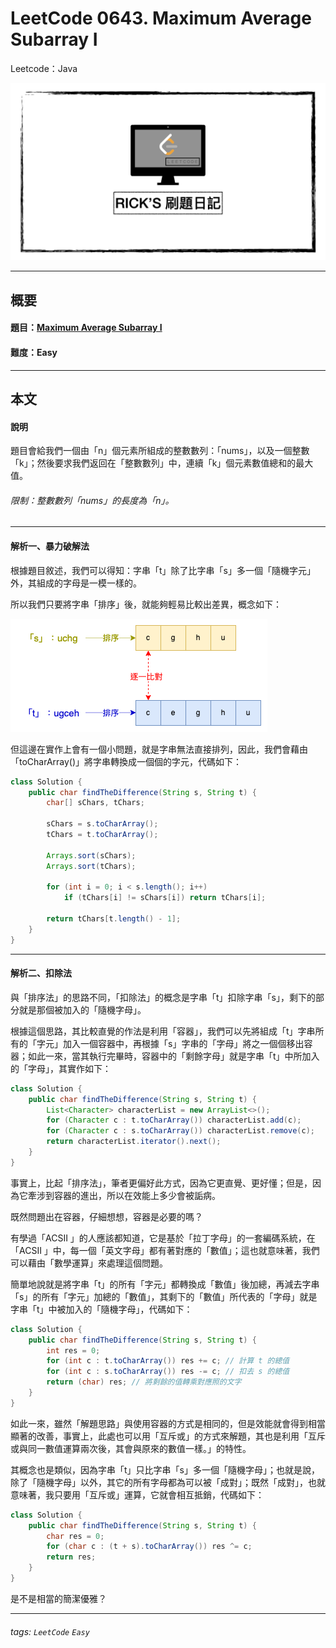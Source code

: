 # LeetCode 0643. Maximum Average Subarray I
Leetcode：Java

![](https://github.com/rickbsr/LeetCode/blob/main/pics/leetcode-rick.jpeg?raw=true)

---

## 概要

#### 題目：[Maximum Average Subarray I](https://leetcode.com/problems/maximum-average-subarray-i/)

#### 難度：Easy

---

## 本文

#### 說明

題目會給我們一個由「n」個元素所組成的整數數列：「nums」，以及一個整數「k」；然後要求我們返回在「整數數列」中，連續「k」個元素數值總和的最大值。

###### 限制：整數數列「nums」的長度為「n」。

---

#### 解析一、暴力破解法

根據題目敘述，我們可以得知：字串「t」除了比字串「s」多一個「隨機字元」外，其組成的字母是一模一樣的。

所以我們只要將字串「排序」後，就能夠輕易比較出差異，概念如下：

![](https://github.com/rickbsr/LeetCode/blob/main/pics/0389_find_the_difference_sort.png?raw=true)

但這邊在實作上會有一個小問題，就是字串無法直接排列，因此，我們會藉由「toCharArray()」將字串轉換成一個個的字元，代碼如下：

```java
class Solution {
    public char findTheDifference(String s, String t) {
        char[] sChars, tChars;

        sChars = s.toCharArray();
        tChars = t.toCharArray();

        Arrays.sort(sChars);
        Arrays.sort(tChars);

        for (int i = 0; i < s.length(); i++)
            if (tChars[i] != sChars[i]) return tChars[i];

        return tChars[t.length() - 1];  
    }
}
```

---

#### 解析二、扣除法

與「排序法」的思路不同，「扣除法」的概念是字串「t」扣除字串「s」，剩下的部分就是那個被加入的「隨機字母」。

根據這個思路，其比較直覺的作法是利用「容器」，我們可以先將組成「t」字串所有的「字元」加入一個容器中，再根據「s」字串的「字母」將之一個個移出容器；如此一來，當其執行完畢時，容器中的「剩餘字母」就是字串「t」中所加入的「字母」，其實作如下：

```java
class Solution {
    public char findTheDifference(String s, String t) {
        List<Character> characterList = new ArrayList<>();
        for (Character c : t.toCharArray()) characterList.add(c);
        for (Character c : s.toCharArray()) characterList.remove(c);
        return characterList.iterator().next();
    }
}
```

事實上，比起「排序法」，筆者更偏好此方式，因為它更直覺、更好懂；但是，因為它牽涉到容器的進出，所以在效能上多少會被詬病。

既然問題出在容器，仔細想想，容器是必要的嗎？

有學過「ACSII 」的人應該都知道，它是基於「拉丁字母」的一套編碼系統，在「ACSII 」中，每一個「英文字母」都有著對應的「數值」；這也就意味著，我們可以藉由「數學運算」來處理這個問題。

簡單地說就是將字串「t」的所有「字元」都轉換成「數值」後加總，再減去字串「s」的所有「字元」加總的「數值」，其剩下的「數值」所代表的「字母」就是字串「t」中被加入的「隨機字母」，代碼如下：

```java
class Solution {
    public char findTheDifference(String s, String t) {
        int res = 0;
        for (int c : t.toCharArray()) res += c; // 計算 t 的總值
        for (int c : s.toCharArray()) res -= c; // 扣去 s 的總值
        return (char) res; // 將剩餘的值轉乘對應照的文字
    }
}
```

如此一來，雖然「解題思路」與使用容器的方式是相同的，但是效能就會得到相當顯著的改善，事實上，此處也可以用「互斥或」的方式來解題，其也是利用「互斥或與同一數值運算兩次後，其會與原來的數值一樣。」的特性。

其概念也是類似，因為字串「t」只比字串「s」多一個「隨機字母」；也就是說，除了「隨機字母」以外，其它的所有字母都為可以被「成對」；既然「成對」，也就意味著，我只要用「互斥或」運算，它就會相互抵銷，代碼如下：

```java
class Solution {
    public char findTheDifference(String s, String t) {
        char res = 0;
        for (char c : (t + s).toCharArray()) res ^= c;
        return res;
    }
}
```

是不是相當的簡潔優雅？

---

###### tags: `LeetCode` `Easy`